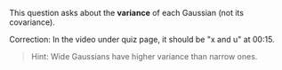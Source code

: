 This question asks about the **variance** of each Gaussian (not its covariance).

Correction: In the video under quiz page, it should be "x and u" at 00:15.  

> Hint: Wide Gaussians have higher variance than narrow ones.

